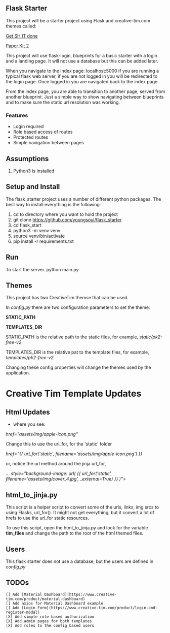 ## Flask Starter

This project will be a starter project using Flask and creative-tim.com themes called:

[Get SH IT done](https://www.creative-tim.com/product/get-shit-done-kit)

[Paper Kit 2](https://www.creative-tim.com/product/paper-kit-2)

This project will use flask-login, blueprints for a basic starter with a login and a landing page.  It will not use a database but this can be added later.

When you navigate to the index page: localhost:5000 if you are running a typical flask web server, if you are not logged in you will be redirected to the login page.  Once logged in you are navigated back to the index page.

From the index page, you are able to transition to another page, served from another blueprint.  Just a simple way to show navigating between blueprints and to make sure the static url resolution was working.


### Features

- Login required
- Role based access of routes
- Protected routes
- Simple navigation between pages

## Assumptions

  1) Python3 is installed

## Setup and Install
The flask_starter project uses a number of different python packages.  The best way to install everything is the following:

  1) cd to directory where you want to hold the project
  2) git clone https://github.com/youngsoul/flask_starter
  3) cd flask_start
  4) python3 -m venv venv
  5) source venv/bin/activate
  6) pip install -r requirements.txt

## Run

To start the server.
python main.py

## Themes

This project has two CreativeTim themse that can be used.

In *config.py* there are two configuration parameters to set the theme:

**STATIC_PATH**

**TEMPLATES_DIR**

STATIC_PATH is the relative path to the static files, for example, *static/pk2-free-v2*

TEMPLATES_DIR is the relative pat to the template files, for example, *templates/pk2-free-v2*

Changing these config properties will change the themes used by the application.


# Creative Tim Template Updates

## Html Updates

* where you see:

*href="assets/img/apple-icon.png"*


Change this to use the url_for, for the 'static' folder

*href="{{ url_for('static', filename='assets/img/apple-icon.png') }}*

or, notice the url method around the jinja url_for,

*... style="background-image: url( {{ url_for('static', filename='assets/img/cover_4.jpg', _external=True) }} )">*


## html_to_jinja.py

This script is a helper script to convert some of the urls, links, img srcs to using Flasks, url_for().  It might not get everything, but it convert a lot of hrefs to use the url_for static resources.

To use this script, open the html_to_jinja.py and look for the variable **tim_files** and change the path to the root of the html themed files.


## Users

This flask starter does not use a database, but the users are defined in *config.py*


## TODOs

    [] Add [Material Dashboard](https://www.creative-tim.com/product/material-dashboard)
    [] Add axios for Material Dashboard example
    [] Add [Login Form](https://www.creative-tim.com/product/login-and-register-modal)
    [X] Add simple role based authorization
    [X] Add admin pages for both templates
    [X] Add roles to the config based users
